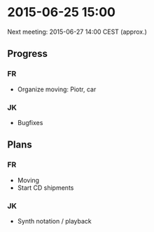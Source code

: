 # 2015-06-25 15:00

Next meeting: 2015-06-27 14:00 CEST (approx.)


## Progress

### FR

- Organize moving: Piotr, car

### JK

- Bugfixes


## Plans

### FR

- Moving
- Start CD shipments

### JK

- Synth notation / playback
